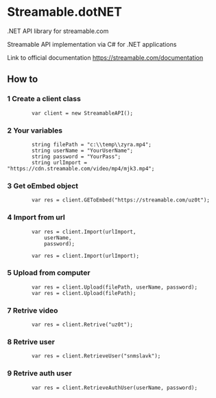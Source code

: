 # Streamable.dotNET
.NET API library for streamable.com

Streamable API implementation via C# for .NET applications

Link to official documentation 
https://streamable.com/documentation

## How to
### 1 Create a client class
            var client = new StreamableAPI();

### 2 Your variables
            string filePath = "c:\\temp\\zyra.mp4";
            string userName = "YourUserName";
            string password = "YourPass";
            string urlImport = "https://cdn.streamable.com/video/mp4/mjk3.mp4";

### 3 Get oEmbed object
            var res = client.GEToEmbed("https://streamable.com/uz0t");

### 4 Import from url
            var res = client.Import(urlImport,
                userName,
                password);

            var res = client.Import(urlImport);

### 5 Upload from computer
            var res = client.Upload(filePath, userName, password);
            var res = client.Upload(filePath);

### 7 Retrive video
            var res = client.Retrive("uz0t");

### 8 Retrive user
            var res = client.RetrieveUser("snmslavk");

### 9 Retrive auth user
            var res = client.RetrieveAuthUser(userName, password);
